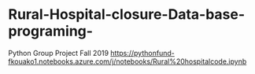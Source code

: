 # Rural-Hospital-closure-Data-base-programing-
Python Group Project Fall 2019
https://pythonfund-fkouako1.notebooks.azure.com/j/notebooks/Rural%20hospitalcode.ipynb

